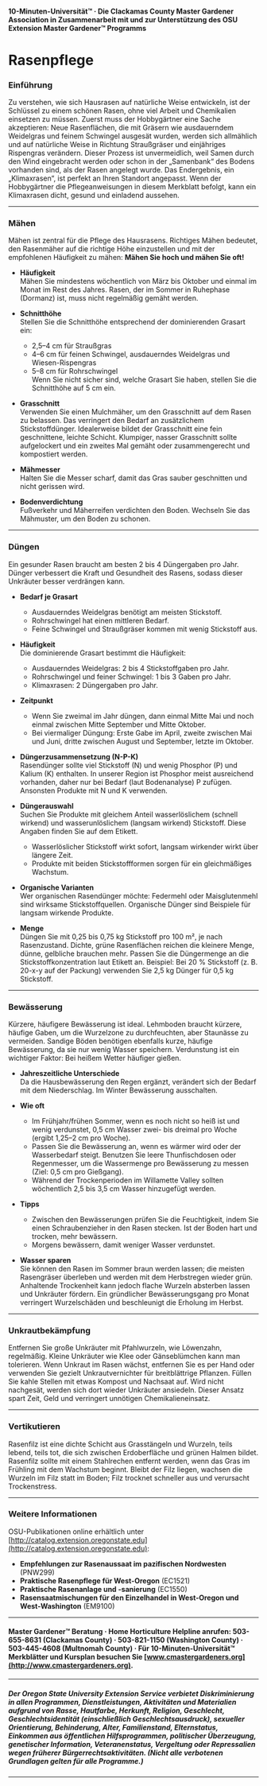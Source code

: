 #### 10-Minuten-Universität™ · Die Clackamas County Master Gardener Association in Zusammenarbeit mit und zur Unterstützung des OSU Extension Master Gardener™ Programms

# Rasenpflege

### Einführung

Zu verstehen, wie sich Hausrasen auf natürliche Weise entwickeln, ist der Schlüssel zu einem schönen Rasen, ohne viel Arbeit und Chemikalien einsetzen zu müssen. Zuerst muss der Hobbygärtner eine Sache akzeptieren: Neue Rasenflächen, die mit Gräsern wie ausdauerndem Weidelgras und feinem Schwingel ausgesät wurden, werden sich allmählich und auf natürliche Weise in Richtung Straußgräser und einjähriges Rispengras verändern. Dieser Prozess ist unvermeidlich, weil Samen durch den Wind eingebracht werden oder schon in der „Samenbank“ des Bodens vorhanden sind, als der Rasen angelegt wurde. Das Endergebnis, ein „Klimaxrasen“, ist perfekt an Ihren Standort angepasst. Wenn der Hobbygärtner die Pflegeanweisungen in diesem Merkblatt befolgt, kann ein Klimaxrasen dicht, gesund und einladend aussehen.

---

### Mähen

Mähen ist zentral für die Pflege des Hausrasens. Richtiges Mähen bedeutet, den Rasenmäher auf die richtige Höhe einzustellen und mit der empfohlenen Häufigkeit zu mähen: **Mähen Sie hoch und mähen Sie oft!**

- **Häufigkeit**  
  Mähen Sie mindestens wöchentlich von März bis Oktober und einmal im Monat im Rest des Jahres. Rasen, der im Sommer in Ruhephase (Dormanz) ist, muss nicht regelmäßig gemäht werden.

- **Schnitthöhe**  
  Stellen Sie die Schnitthöhe entsprechend der dominierenden Grasart ein:  
  - 2,5–4 cm für Straußgras  
  - 4–6 cm für feinen Schwingel, ausdauerndes Weidelgras und Wiesen-Rispengras  
  - 5–8 cm für Rohrschwingel  
  Wenn Sie nicht sicher sind, welche Grasart Sie haben, stellen Sie die Schnitthöhe auf 5 cm ein.

- **Grasschnitt**  
  Verwenden Sie einen Mulchmäher, um den Grasschnitt auf dem Rasen zu belassen. Das verringert den Bedarf an zusätzlichem Stickstoffdünger. Idealerweise bildet der Grasschnitt eine fein geschnittene, leichte Schicht. Klumpiger, nasser Grasschnitt sollte aufgelockert und ein zweites Mal gemäht oder zusammengerecht und kompostiert werden.

- **Mähmesser**  
  Halten Sie die Messer scharf, damit das Gras sauber geschnitten und nicht gerissen wird.

- **Bodenverdichtung**  
  Fußverkehr und Mäherreifen verdichten den Boden. Wechseln Sie das Mähmuster, um den Boden zu schonen.

---

### Düngen

Ein gesunder Rasen braucht am besten 2 bis 4 Düngergaben pro Jahr. Dünger verbessert die Kraft und Gesundheit des Rasens, sodass dieser Unkräuter besser verdrängen kann.

- **Bedarf je Grasart**  
  - Ausdauerndes Weidelgras benötigt am meisten Stickstoff.  
  - Rohrschwingel hat einen mittleren Bedarf.  
  - Feine Schwingel und Straußgräser kommen mit wenig Stickstoff aus.

- **Häufigkeit**  
  Die dominierende Grasart bestimmt die Häufigkeit:  
  - Ausdauerndes Weidelgras: 2 bis 4 Stickstoffgaben pro Jahr.  
  - Rohrschwingel und feiner Schwingel: 1 bis 3 Gaben pro Jahr.  
  - Klimaxrasen: 2 Düngergaben pro Jahr.

- **Zeitpunkt**  
  - Wenn Sie zweimal im Jahr düngen, dann einmal Mitte Mai und noch einmal zwischen Mitte September und Mitte Oktober.  
  - Bei viermaliger Düngung: Erste Gabe im April, zweite zwischen Mai und Juni, dritte zwischen August und September, letzte im Oktober.

- **Düngerzusammensetzung (N-P-K)**  
  Rasendünger sollte viel Stickstoff (N) und wenig Phosphor (P) und Kalium (K) enthalten. In unserer Region ist Phosphor meist ausreichend vorhanden, daher nur bei Bedarf (laut Bodenanalyse) P zufügen. Ansonsten Produkte mit N und K verwenden.

- **Düngerauswahl**  
  Suchen Sie Produkte mit gleichem Anteil wasserlöslichem (schnell wirkend) und wasserunlöslichem (langsam wirkend) Stickstoff. Diese Angaben finden Sie auf dem Etikett.  
  - Wasserlöslicher Stickstoff wirkt sofort, langsam wirkender wirkt über längere Zeit.  
  - Produkte mit beiden Stickstoffformen sorgen für ein gleichmäßiges Wachstum.

- **Organische Varianten**  
  Wer organischen Rasendünger möchte: Federmehl oder Maisglutenmehl sind wirksame Stickstoffquellen. Organische Dünger sind Beispiele für langsam wirkende Produkte.

- **Menge**  
  Düngen Sie mit 0,25 bis 0,75 kg Stickstoff pro 100 m², je nach Rasenzustand. Dichte, grüne Rasenflächen reichen die kleinere Menge, dünne, gelbliche brauchen mehr. Passen Sie die Düngermenge an die Stickstoffkonzentration laut Etikett an. Beispiel: Bei 20 % Stickstoff (z. B. 20-x-y auf der Packung) verwenden Sie 2,5 kg Dünger für 0,5 kg Stickstoff.

---

### Bewässerung

Kürzere, häufigere Bewässerung ist ideal. Lehmboden braucht kürzere, häufige Gaben, um die Wurzelzone zu durchfeuchten, aber Staunässe zu vermeiden. Sandige Böden benötigen ebenfalls kurze, häufige Bewässerung, da sie nur wenig Wasser speichern. Verdunstung ist ein wichtiger Faktor: Bei heißem Wetter häufiger gießen.

- **Jahreszeitliche Unterschiede**  
  Da die Hausbewässerung den Regen ergänzt, verändert sich der Bedarf mit dem Niederschlag. Im Winter Bewässerung ausschalten.

- **Wie oft**  
  - Im Frühjahr/frühen Sommer, wenn es noch nicht so heiß ist und wenig verdunstet, 0,5 cm Wasser zwei- bis dreimal pro Woche (ergibt 1,25–2 cm pro Woche).  
  - Passen Sie die Bewässerung an, wenn es wärmer wird oder der Wasserbedarf steigt. Benutzen Sie leere Thunfischdosen oder Regenmesser, um die Wassermenge pro Bewässerung zu messen (Ziel: 0,5 cm pro Gießgang).  
  - Während der Trockenperioden im Willamette Valley sollten wöchentlich 2,5 bis 3,5 cm Wasser hinzugefügt werden.

- **Tipps**  
  - Zwischen den Bewässerungen prüfen Sie die Feuchtigkeit, indem Sie einen Schraubenzieher in den Rasen stecken. Ist der Boden hart und trocken, mehr bewässern.  
  - Morgens bewässern, damit weniger Wasser verdunstet.

- **Wasser sparen**  
  Sie können den Rasen im Sommer braun werden lassen; die meisten Rasengräser überleben und werden mit dem Herbstregen wieder grün. Anhaltende Trockenheit kann jedoch flache Wurzeln absterben lassen und Unkräuter fördern. Ein gründlicher Bewässerungsgang pro Monat verringert Wurzelschäden und beschleunigt die Erholung im Herbst.

---

### Unkrautbekämpfung

Entfernen Sie große Unkräuter mit Pfahlwurzeln, wie Löwenzahn, regelmäßig. Kleine Unkräuter wie Klee oder Gänseblümchen kann man tolerieren. Wenn Unkraut im Rasen wächst, entfernen Sie es per Hand oder verwenden Sie gezielt Unkrautvernichter für breitblättrige Pflanzen. Füllen Sie kahle Stellen mit etwas Kompost und Nachsaat auf. Wird nicht nachgesät, werden sich dort wieder Unkräuter ansiedeln. Dieser Ansatz spart Zeit, Geld und verringert unnötigen Chemikalieneinsatz.

---

### Vertikutieren

Rasenfilz ist eine dichte Schicht aus Grasstängeln und Wurzeln, teils lebend, teils tot, die sich zwischen Erdoberfläche und grünen Halmen bildet. Rasenfilz sollte mit einem Stahlrechen entfernt werden, wenn das Gras im Frühling mit dem Wachstum beginnt. Bleibt der Filz liegen, wachsen die Wurzeln im Filz statt im Boden; Filz trocknet schneller aus und verursacht Trockenstress.

---

### Weitere Informationen

OSU-Publikationen online erhältlich unter [http://catalog.extension.oregonstate.edu](http://catalog.extension.oregonstate.edu):

- **Empfehlungen zur Rasenaussaat im pazifischen Nordwesten** (PNW299)  
- **Praktische Rasenpflege für West-Oregon** (EC1521)  
- **Praktische Rasenanlage und -sanierung** (EC1550)  
- **Rasensaatmischungen für den Einzelhandel in West-Oregon und West-Washington** (EM9100)

---

#### Master Gardener™ Beratung · Home Horticulture Helpline anrufen: 503-655-8631 (Clackamas County) · 503-821-1150 (Washington County) · 503-445-4608 (Multnomah County) · Für 10-Minuten-Universität™ Merkblätter und Kursplan besuchen Sie [www.cmastergardeners.org](http://www.cmastergardeners.org).

---

##### Der Oregon State University Extension Service verbietet Diskriminierung in allen Programmen, Dienstleistungen, Aktivitäten und Materialien aufgrund von Rasse, Hautfarbe, Herkunft, Religion, Geschlecht, Geschlechtsidentität (einschließlich Geschlechtsausdruck), sexueller Orientierung, Behinderung, Alter, Familienstand, Elternstatus, Einkommen aus öffentlichen Hilfsprogrammen, politischer Überzeugung, genetischer Information, Veteranenstatus, Vergeltung oder Repressalien wegen früherer Bürgerrechtsaktivitäten. (Nicht alle verbotenen Grundlagen gelten für alle Programme.)
---